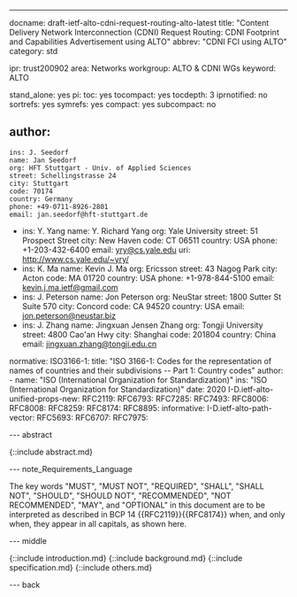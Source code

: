 ---
docname: draft-ietf-alto-cdni-request-routing-alto-latest
title: "Content Delivery Network Interconnection (CDNI) Request Routing: CDNI Footprint and Capabilities Advertisement using ALTO"
abbrev: "CDNI FCI using ALTO"
category: std

ipr: trust200902
area: Networks
workgroup: ALTO &amp; CDNI WGs
keyword: ALTO

stand_alone: yes
pi:
  toc: yes
  tocompact: yes
  tocdepth: 3
  iprnotified: no
  sortrefs: yes
  symrefs: yes
  compact: yes
  subcompact: no

author:
  -
    ins: J. Seedorf
    name: Jan Seedorf
    org: HFT Stuttgart - Univ. of Applied Sciences
    street: Schellingstrasse 24
    city: Stuttgart
    code: 70174
    country: Germany
    phone: +49-0711-8926-2801
    email: jan.seedorf@hft-stuttgart.de
  -
    ins: Y. Yang
    name: Y. Richard Yang
    org: Yale University
    street: 51 Prospect Street
    city: New Haven
    code: CT 06511
    country: USA
    phone: +1-203-432-6400
    email: yry@cs.yale.edu
    uri: http://www.cs.yale.edu/~yry/
  -
    ins: K. Ma
    name: Kevin J. Ma
    org: Ericsson
    street: 43 Nagog Park
    city: Acton
    code: MA 01720
    country: USA
    phone: +1-978-844-5100
    email: kevin.j.ma.ietf@gmail.com
  -
    ins: J. Peterson
    name: Jon Peterson
    org: NeuStar
    street: 1800 Sutter St Suite 570
    city: Concord
    code: CA 94520
    country: USA
    email: jon.peterson@neustar.biz
  -
    ins: J. Zhang
    name: Jingxuan Jensen Zhang
    org: Tongji University
    street: 4800 Cao'an Hwy
    city: Shanghai
    code: 201804
    country: China
    email: jingxuan.zhang@tongji.edu.cn

normative:
  ISO3166-1:
    title: "ISO 3166-1: Codes for the representation of names of countries and their subdivisions -- Part 1: Country codes"
    author:
      - name: "ISO (International Organization for Standardization)"
        ins: "ISO (International Organization for Standardization)"
    date: 2020
  I-D.ietf-alto-unified-props-new:
  RFC2119:
  RFC6793:
  RFC7285:
  RFC7493:
  RFC8006:
  RFC8008:
  RFC8259:
  RFC8174:
  RFC8895:
informative:
  I-D.ietf-alto-path-vector:
  RFC5693:
  RFC6707:
  RFC7975:

--- abstract

{::include abstract.md}

--- note_Requirements_Language

The key words "MUST", "MUST NOT", "REQUIRED", "SHALL", "SHALL NOT", "SHOULD",
"SHOULD NOT", "RECOMMENDED", "NOT RECOMMENDED", "MAY", and "OPTIONAL" in this
document are to be interpreted as described in BCP 14 {{RFC2119}}{{RFC8174}}
when, and only when, they appear in all capitals, as shown here.

--- middle

{::include introduction.md}
{::include background.md}
{::include specification.md}
{::include others.md}

--- back
